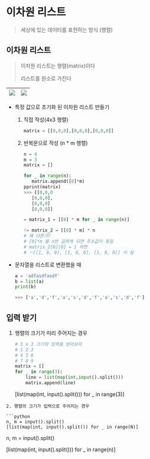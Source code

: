 # 이차원 리스트

> 세상에 있는 데이터를 표현하는 방식 (행렬)

## 

## 이차원 리스트

> 이차원 리스트는 행렬(matrix)이다
> 
> 리스트를 원소로 가진다  

| ![](C:\Users\jin47\AppData\Roaming\marktext\images\2022-08-03-10-27-46-image.png) | ![](C:\Users\jin47\AppData\Roaming\marktext\images\2022-08-03-10-28-10-image.png) |
| --------------------------------------------------------------------------------- | --------------------------------------------------------------------------------- |

- 특정 값으로 초기화 된 이차원 리스트 만들기
  
  1. 직접 작성(4x3 행렬)
     
     ```python
     matrix = [[0,0,0],[0,0,0],[0,0,0]]
     ```
  
  2. 반복문으로 작성 (n * m 행렬)
     
     ```python
     n = 4
     m = 3
     matrix = []
     
     for _ in range(n):
        matrix.append([0]*m)
     pprint(matrix)
     >>> [[0,0,0
        [0,0,0],
        [0,0,0]
        [0,0,0]]
     
     = matrix_1 = [[0] * m for _ in range(n)]
     
     != matrix_2 = [[0] * m] * n
     # 왜 다른가?
     # [0]*m 를 n번 곱하게 되면 주소값이 동일
     # matrix_2[0][0] = 1 하면
     # ㅡ[[1, 0, 0], [1, 0, 0], [1, 0, 0]] 이 됨
     ```

- 문자열을 리스트로 변환했을 때
  
  ```python
  a = 'adfasdfasdf'
  b = list(a)
  print(b)
  
  >>> ['a','d','f','a','s','d','f','a','s','d','f']
  ```

## 입력 받기

1. 행렬의 크기가 미리 주어지는 경우
   
   ```python
   # 3 x 3 크기의 입력을 받아보자
   # 1 2 3
   # 4 5 6 
   # 7 8 9
   matrix = []
   for _ in range(3):
       line = list(map(int,input().split()))
       matrix.append(line)
   ```

   [list(map(int, input().split())) for _ in range(3)]

```
2. 행렬의 크기가 입력으로 주어지는 경우

```python
n, m = input().split()
[list(map(int, input().split()) for _ in range(N)]
```

n, m = input().split()

[list(map(int, input().split())) for _ in range(n)]
